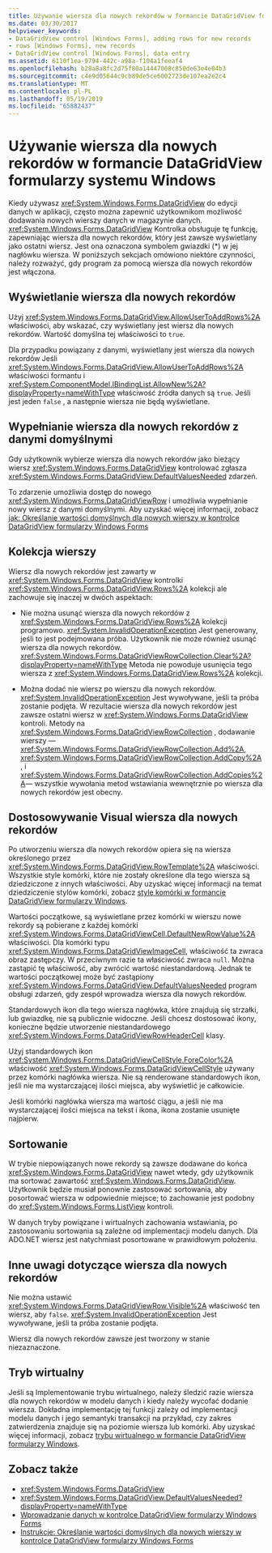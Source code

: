 ```yaml
---
title: Używanie wiersza dla nowych rekordów w formancie DataGridView formularzy systemu Windows
ms.date: 03/30/2017
helpviewer_keywords:
- DataGridView control [Windows Forms], adding rows for new records
- rows [Windows Forms], new records
- DataGridView control [Windows Forms], data entry
ms.assetid: 6110f1ea-9794-442c-a98a-f104a1feeaf4
ms.openlocfilehash: b28a8a8fc2d75f80a14447008c850de63e4e04b3
ms.sourcegitcommit: c4e9d05644c9cb89de5ce6002723de107ea2e2c4
ms.translationtype: MT
ms.contentlocale: pl-PL
ms.lasthandoff: 05/19/2019
ms.locfileid: "65882437"
---
```

# <a name="using-the-row-for-new-records-in-the-windows-forms-datagridview-control"></a>Używanie wiersza dla nowych rekordów w formancie DataGridView formularzy systemu Windows
Kiedy używasz <xref:System.Windows.Forms.DataGridView> do edycji danych w aplikacji, często można zapewnić użytkownikom możliwość dodawania nowych wierszy danych w magazynie danych. <xref:System.Windows.Forms.DataGridView> Kontrolka obsługuje tę funkcję, zapewniając wiersza dla nowych rekordów, który jest zawsze wyświetlany jako ostatni wiersz. Jest ona oznaczona symbolem gwiazdki (*) w jej nagłówku wiersza. W poniższych sekcjach omówiono niektóre czynności, należy rozważyć, gdy program za pomocą wiersza dla nowych rekordów jest włączona.  
  
## <a name="displaying-the-row-for-new-records"></a>Wyświetlanie wiersza dla nowych rekordów  
 Użyj <xref:System.Windows.Forms.DataGridView.AllowUserToAddRows%2A> właściwości, aby wskazać, czy wyświetlany jest wiersz dla nowych rekordów. Wartość domyślna tej właściwości to `true`.  
  
 Dla przypadku powiązany z danymi, wyświetlany jest wiersza dla nowych rekordów Jeśli <xref:System.Windows.Forms.DataGridView.AllowUserToAddRows%2A> właściwości formantu i <xref:System.ComponentModel.IBindingList.AllowNew%2A?displayProperty=nameWithType> właściwość źródła danych są `true`. Jeśli jest jeden `false` , a następnie wiersza nie będą wyświetlane.  
  
## <a name="populating-the-row-for-new-records-with-default-data"></a>Wypełnianie wiersza dla nowych rekordów z danymi domyślnymi  
 Gdy użytkownik wybierze wiersza dla nowych rekordów jako bieżący wiersz <xref:System.Windows.Forms.DataGridView> kontrolować zgłasza <xref:System.Windows.Forms.DataGridView.DefaultValuesNeeded> zdarzeń.  
  
 To zdarzenie umożliwia dostęp do nowego <xref:System.Windows.Forms.DataGridViewRow> i umożliwia wypełnianie nowy wiersz z danymi domyślnymi. Aby uzyskać więcej informacji, zobacz [jak: Określanie wartości domyślnych dla nowych wierszy w kontrolce DataGridView formularzy Windows Forms](specify-default-values-for-new-rows-in-the-datagrid.md)  
  
## <a name="the-rows-collection"></a>Kolekcja wierszy  
 Wiersz dla nowych rekordów jest zawarty w <xref:System.Windows.Forms.DataGridView> kontrolki <xref:System.Windows.Forms.DataGridView.Rows%2A> kolekcji ale zachowuje się inaczej w dwóch aspektach:  
  
- Nie można usunąć wiersza dla nowych rekordów z <xref:System.Windows.Forms.DataGridView.Rows%2A> kolekcji programowo. <xref:System.InvalidOperationException> Jest generowany, jeśli to jest podejmowana próba. Użytkownik nie może również usunąć wiersza dla nowych rekordów. <xref:System.Windows.Forms.DataGridViewRowCollection.Clear%2A?displayProperty=nameWithType> Metoda nie powoduje usunięcia tego wiersza z <xref:System.Windows.Forms.DataGridView.Rows%2A> kolekcji.  
  
- Można dodać nie wiersz po wierszu dla nowych rekordów. <xref:System.InvalidOperationException> Jest wywoływane, jeśli ta próba zostanie podjęta. W rezultacie wiersza dla nowych rekordów jest zawsze ostatni wiersz w <xref:System.Windows.Forms.DataGridView> kontroli. Metody na <xref:System.Windows.Forms.DataGridViewRowCollection> , dodawanie wierszy —<xref:System.Windows.Forms.DataGridViewRowCollection.Add%2A>, <xref:System.Windows.Forms.DataGridViewRowCollection.AddCopy%2A>, i <xref:System.Windows.Forms.DataGridViewRowCollection.AddCopies%2A>— wszystkie wywołania metod wstawiania wewnętrznie po wiersza dla nowych rekordów jest obecny.  
  
## <a name="visual-customization-of-the-row-for-new-records"></a>Dostosowywanie Visual wiersza dla nowych rekordów  
 Po utworzeniu wiersza dla nowych rekordów opiera się na wiersza określonego przez <xref:System.Windows.Forms.DataGridView.RowTemplate%2A> właściwości. Wszystkie style komórki, które nie zostały określone dla tego wiersza są dziedziczone z innych właściwości. Aby uzyskać więcej informacji na temat dziedziczenie stylów komórki, zobacz [style komórki w formancie DataGridView formularzy Windows](cell-styles-in-the-windows-forms-datagridview-control.md).  
  
 Wartości początkowe, są wyświetlane przez komórki w wierszu nowe rekordy są pobierane z każdej komórki <xref:System.Windows.Forms.DataGridViewCell.DefaultNewRowValue%2A> właściwości. Dla komórki typu <xref:System.Windows.Forms.DataGridViewImageCell>, właściwość ta zwraca obraz zastępczy. W przeciwnym razie ta właściwość zwraca `null`. Można zastąpić tę właściwość, aby zwrócić wartość niestandardową. Jednak te wartości początkowej może być zastąpiony <xref:System.Windows.Forms.DataGridView.DefaultValuesNeeded> program obsługi zdarzeń, gdy zespół wprowadza wiersza dla nowych rekordów.  
  
 Standardowych ikon dla tego wiersza nagłówka, które znajdują się strzałki, lub gwiazdkę, nie są publicznie widoczne. Jeśli chcesz dostosować ikony, konieczne będzie utworzenie niestandardowego <xref:System.Windows.Forms.DataGridViewRowHeaderCell> klasy.  
  
 Użyj standardowych ikon <xref:System.Windows.Forms.DataGridViewCellStyle.ForeColor%2A> właściwość <xref:System.Windows.Forms.DataGridViewCellStyle> używany przez komórki nagłówka wiersza. Nie są renderowane standardowych ikon, jeśli nie ma wystarczającej ilości miejsca, aby wyświetlić je całkowicie.  
  
 Jeśli komórki nagłówka wiersza ma wartość ciągu, a jeśli nie ma wystarczającej ilości miejsca na tekst i ikona, ikona zostanie usunięte najpierw.  
  
## <a name="sorting"></a>Sortowanie  
 W trybie niepowiązanych nowe rekordy są zawsze dodawane do końca <xref:System.Windows.Forms.DataGridView> nawet wtedy, gdy użytkownik ma sortować zawartość <xref:System.Windows.Forms.DataGridView>. Użytkownik będzie musiał ponownie zastosować sortowania, aby posortować wiersza w odpowiednie miejsce; to zachowanie jest podobny do <xref:System.Windows.Forms.ListView> kontroli.  
  
 W danych tryby powiązane i wirtualnych zachowania wstawiania, po zastosowaniu sortowania są zależne od implementacji modelu danych. Dla ADO.NET wiersz jest natychmiast posortowane w prawidłowym położeniu.  
  
## <a name="other-notes-on-the-row-for-new-records"></a>Inne uwagi dotyczące wiersza dla nowych rekordów  
 Nie można ustawić <xref:System.Windows.Forms.DataGridViewRow.Visible%2A> właściwość ten wiersz, aby `false`. <xref:System.InvalidOperationException> Jest wywoływane, jeśli ta próba zostanie podjęta.  
  
 Wiersz dla nowych rekordów zawsze jest tworzony w stanie niezaznaczone.  
  
## <a name="virtual-mode"></a>Tryb wirtualny  
 Jeśli są Implementowanie trybu wirtualnego, należy śledzić razie wiersza dla nowych rekordów w modelu danych i kiedy należy wycofać dodanie wiersza. Dokładna implementację tej funkcji zależy od implementacji modelu danych i jego semantyki transakcji na przykład, czy zakres zatwierdzenia znajduje się na poziomie wiersza lub komórki. Aby uzyskać więcej informacji, zobacz [trybu wirtualnego w formancie DataGridView formularzy Windows](virtual-mode-in-the-windows-forms-datagridview-control.md).  
  
## <a name="see-also"></a>Zobacz także

- <xref:System.Windows.Forms.DataGridView>
- <xref:System.Windows.Forms.DataGridView.DefaultValuesNeeded?displayProperty=nameWithType>
- [Wprowadzanie danych w kontrolce DataGridView formularzy Windows Forms](data-entry-in-the-windows-forms-datagridview-control.md)
- [Instrukcje: Określanie wartości domyślnych dla nowych wierszy w kontrolce DataGridView formularzy Windows Forms](specify-default-values-for-new-rows-in-the-datagrid.md)
